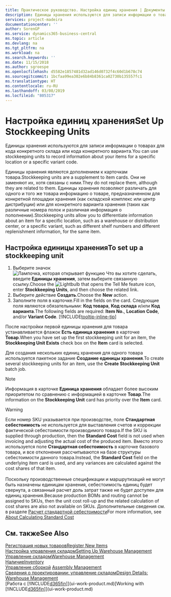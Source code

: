 ```yaml
---
title: Практическое руководство. Настройка единиц хранения | Документы Майкрософт
description: Единицы хранения используются для записи информации о товарах для кода конкретного склада или кода конкретного варианта.
services: project-madeira
documentationcenter: ''
author: SorenGP
ms.service: dynamics365-business-central
ms.topic: article
ms.devlang: na
ms.tgt_pltfrm: na
ms.workload: na
ms.search.keywords: ''
ms.date: 11/15/2018
ms.author: sgroespe
ms.openlocfilehash: d5582e1857481d32ad146d0732f4c60d1b678c74
ms.sourcegitcommit: 1bcfaa99ea302e6b84b8361ca02730b135557fc1
ms.translationtype: HT
ms.contentlocale: ru-RU
ms.lasthandoff: 03/08/2019
ms.locfileid: "805317"
---
```

# <a name="set-up-stockkeeping-units"></a><span data-ttu-id="c5e1a-103">Настройка единиц хранения</span><span class="sxs-lookup"><span data-stu-id="c5e1a-103">Set Up Stockkeeping Units</span></span>
<span data-ttu-id="c5e1a-104">Единицы хранения используются для записи информации о товарах для кода конкретного склада или кода конкретного варианта.</span><span class="sxs-lookup"><span data-stu-id="c5e1a-104">You can use stockkeeping units to record information about your items for a specific location or a specific variant code.</span></span>  

 <span data-ttu-id="c5e1a-105">Единицы хранения являются дополнением к карточкам товара.</span><span class="sxs-lookup"><span data-stu-id="c5e1a-105">Stockkeeping units are a supplement to item cards.</span></span> <span data-ttu-id="c5e1a-106">Они не заменяют их, хотя связаны с ними.</span><span class="sxs-lookup"><span data-stu-id="c5e1a-106">They do not replace them, although they are related to them.</span></span> <span data-ttu-id="c5e1a-107">Единицы хранения позволяют различать для одного и того же товара информацию о товаре, предназначенном для конкретной площадки хранения (как складской комплекс или центр дистрибуции) или для конкретного варианта хранения (таких как различные номера полок и различная информация о пополнении).</span><span class="sxs-lookup"><span data-stu-id="c5e1a-107">Stockkeeping units allow you to differentiate information about an item for a specific location, such as a warehouse or distribution center, or a specific variant, such as different shelf numbers and different replenishment information, for the same item.</span></span>  

## <a name="to-set-up-a-stockkeeping-unit"></a><span data-ttu-id="c5e1a-108">Настройка единицы хранения</span><span class="sxs-lookup"><span data-stu-id="c5e1a-108">To set up a stockkeeping unit</span></span>  

1.  <span data-ttu-id="c5e1a-109">Выберите значок ![Лампочка, которая открывает функцию Что вы хотите сделать](media/ui-search/search_small.png "Что вы хотите сделать"), введите **Единицы хранения**, затем выберите связанную ссылку.</span><span class="sxs-lookup"><span data-stu-id="c5e1a-109">Choose the ![Lightbulb that opens the Tell Me feature](media/ui-search/search_small.png "Tell me what you want to do") icon, enter **Stockkeeping Units**, and then choose the related link.</span></span>  
2.  <span data-ttu-id="c5e1a-110">Выберите действие **Создать**.</span><span class="sxs-lookup"><span data-stu-id="c5e1a-110">Choose the **New** action.</span></span>  
3.  <span data-ttu-id="c5e1a-111">Заполните поля в карточке.</span><span class="sxs-lookup"><span data-stu-id="c5e1a-111">Fill in the fields on the card.</span></span> <span data-ttu-id="c5e1a-112">Следующие поля являются обязательными: **Код товара**, **Код склада** и/или **Код варианта**.</span><span class="sxs-lookup"><span data-stu-id="c5e1a-112">The following fields are required: **Item No.**, **Location Code**, and/or **Variant Code**.</span></span> [!INCLUDE[tooltip-inline-tip](includes/tooltip-inline-tip_md.md)]  

<span data-ttu-id="c5e1a-113">После настройки первой единицы хранения для товара устанавливается флажок **Есть единица хранения** в карточке **Товар**.</span><span class="sxs-lookup"><span data-stu-id="c5e1a-113">When you have set up the first stockkeeping unit for an item, the **Stockkeeping Unit Exists** check box on the **Item** card is selected.</span></span>  

<span data-ttu-id="c5e1a-114">Для создания нескольких единиц хранения для одного товара используется пакетное задание **Создание единицы хранения**.</span><span class="sxs-lookup"><span data-stu-id="c5e1a-114">To create several stockkeeping units for an item, use the **Create Stockkeeping Unit** batch job.</span></span>  

> [!NOTE]  
>  <span data-ttu-id="c5e1a-115">Информация в карточке **Единица хранения** обладает более высоким приоритетом по сравнению с информацией в карточке **Товар**.</span><span class="sxs-lookup"><span data-stu-id="c5e1a-115">The information on the **Stockkeeping Unit** card has priority over the **Item** card.</span></span>

> [!Warning]
> <span data-ttu-id="c5e1a-116">Если номер SKU указывается при производстве, поле **Стандартная себестоимость** не используется для выставления счетов и коррекции фактической себестоимости производимого товара.</span><span class="sxs-lookup"><span data-stu-id="c5e1a-116">If the SKU is supplied through production, then the **Standard Cost** field is not used when invoicing and adjusting the actual cost of the produced item.</span></span> <span data-ttu-id="c5e1a-117">Вместо этого используется поле **Стандартная себестоимость** в карточке базового товара, и все отклонения рассчитываются на базе структуры себестоимости данного товара.</span><span class="sxs-lookup"><span data-stu-id="c5e1a-117">Instead, the **Standard Cost** field on the underlying item card is used, and any variances are calculated against the cost shares of that item.</span></span><br /><br />
> <span data-ttu-id="c5e1a-118">Поскольку производственные спецификации и маршрутизаций не могут быть назначены единицам хранения, себестоимость единиц будет свернута, а связанный расчет доль затрат также не будет доступен для единиц хранения.</span><span class="sxs-lookup"><span data-stu-id="c5e1a-118">Because production BOMs and routing cannot be assigned to SKUs, then the unit cost roll-up and the related calculation of cost shares are also not available on SKUs.</span></span> <span data-ttu-id="c5e1a-119">Дополнительные сведения см. в разделе [Расчет стандартной себестоимости](finance-about-calculating-standard-cost.md)</span><span class="sxs-lookup"><span data-stu-id="c5e1a-119">For more information, see [About Calculating Standard Cost](finance-about-calculating-standard-cost.md)</span></span>

## <a name="see-also"></a><span data-ttu-id="c5e1a-120">См. также</span><span class="sxs-lookup"><span data-stu-id="c5e1a-120">See Also</span></span>  
[<span data-ttu-id="c5e1a-121">Регистрация новых товаров</span><span class="sxs-lookup"><span data-stu-id="c5e1a-121">Register New Items</span></span>](inventory-how-register-new-items.md)  
[<span data-ttu-id="c5e1a-122">Настройка управления складом</span><span class="sxs-lookup"><span data-stu-id="c5e1a-122">Setting Up Warehouse Management</span></span>](warehouse-setup-warehouse.md)  
[<span data-ttu-id="c5e1a-123">Управление складом</span><span class="sxs-lookup"><span data-stu-id="c5e1a-123">Warehouse Management</span></span>](warehouse-manage-warehouse.md)  
[<span data-ttu-id="c5e1a-124">Наличие</span><span class="sxs-lookup"><span data-stu-id="c5e1a-124">Inventory</span></span>](inventory-manage-inventory.md)  
<span data-ttu-id="c5e1a-125">[Управление сборкой](assembly-assemble-items.md)  </span><span class="sxs-lookup"><span data-stu-id="c5e1a-125">[Assembly Management](assembly-assemble-items.md)  </span></span>  
[<span data-ttu-id="c5e1a-126">Сведения о проектировании: управление складом</span><span class="sxs-lookup"><span data-stu-id="c5e1a-126">Design Details: Warehouse Management</span></span>](design-details-warehouse-management.md)  
<span data-ttu-id="c5e1a-127">[Работа с [!INCLUDE[d365fin](includes/d365fin_md.md)]](ui-work-product.md)</span><span class="sxs-lookup"><span data-stu-id="c5e1a-127">[Working with [!INCLUDE[d365fin](includes/d365fin_md.md)]](ui-work-product.md)</span></span>  
